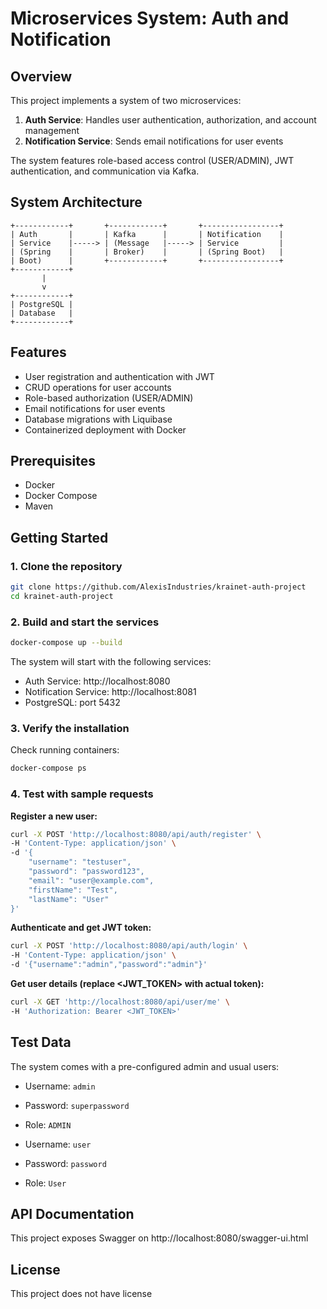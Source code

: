 # Microservices System: Auth and Notification

## Overview
This project implements a system of two microservices:
1. **Auth Service**: Handles user authentication, authorization, and account management
2. **Notification Service**: Sends email notifications for user events

The system features role-based access control (USER/ADMIN), JWT authentication, and communication via Kafka.

## System Architecture
```
+------------+       +------------+       +-----------------+
| Auth       |       | Kafka      |       | Notification    |
| Service    |-----> | (Message   |-----> | Service         |
| (Spring    |       | Broker)    |       | (Spring Boot)   |
| Boot)      |       +------------+       +-----------------+
+------------+             
       |
       v
+------------+
| PostgreSQL |
| Database   |
+------------+
```

## Features
- User registration and authentication with JWT
- CRUD operations for user accounts
- Role-based authorization (USER/ADMIN)
- Email notifications for user events
- Database migrations with Liquibase
- Containerized deployment with Docker

## Prerequisites
- Docker
- Docker Compose 
- Maven 

## Getting Started

### 1. Clone the repository
```bash
git clone https://github.com/AlexisIndustries/krainet-auth-project
cd krainet-auth-project
```

### 2. Build and start the services
```bash
docker-compose up --build
```

The system will start with the following services:
- Auth Service: http://localhost:8080
- Notification Service: http://localhost:8081
- PostgreSQL: port 5432

### 3. Verify the installation
Check running containers:
```bash
docker-compose ps
```

### 4. Test with sample requests

**Register a new user:**
```bash
curl -X POST 'http://localhost:8080/api/auth/register' \
-H 'Content-Type: application/json' \
-d '{
    "username": "testuser",
    "password": "password123",
    "email": "user@example.com",
    "firstName": "Test",
    "lastName": "User"
}'
```

**Authenticate and get JWT token:**
```bash
curl -X POST 'http://localhost:8080/api/auth/login' \
-H 'Content-Type: application/json' \
-d '{"username":"admin","password":"admin"}'
```

**Get user details (replace <JWT_TOKEN> with actual token):**
```bash
curl -X GET 'http://localhost:8080/api/user/me' \
-H 'Authorization: Bearer <JWT_TOKEN>'
```

## Test Data
The system comes with a pre-configured admin and usual users:
- Username: `admin`
- Password: `superpassword`
- Role: `ADMIN`


- Username: `user`
- Password: `password`
- Role: `User`

## API Documentation

This project exposes Swagger on http://localhost:8080/swagger-ui.html

## License
This project does not have license
